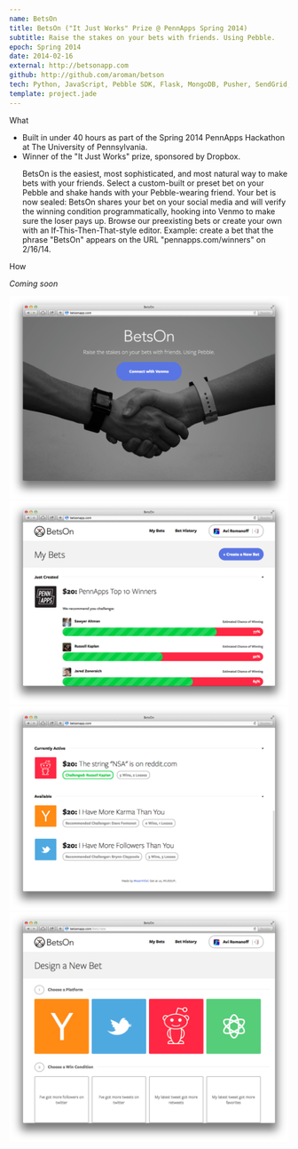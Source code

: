 ```yaml
---
name: BetsOn
title: BetsOn ("It Just Works" Prize @ PennApps Spring 2014)
subtitle: Raise the stakes on your bets with friends. Using Pebble.
epoch: Spring 2014
date: 2014-02-16
external: http://betsonapp.com
github: http://github.com/aroman/betson
tech: Python, JavaScript, Pebble SDK, Flask, MongoDB, Pusher, SendGrid, Venmo OAuth API, HTML, CSS
template: project.jade
---
```


<div class="card">
  <div class="title">What</div>
  <ul>
    <li>Built in under 40 hours as part of the Spring 2014 PennApps Hackathon at The University of Pennsylvania.</li>
    <li>Winner of the "It Just Works" prize, sponsored by Dropbox.
    <p> BetsOn is the easiest, most sophisticated, and most natural way to make bets with your friends. Select a custom-built or preset bet on your Pebble and shake hands with your Pebble-wearing friend. Your bet is now sealed: BetsOn shares your bet on your social media and will verify the winning condition programmatically, hooking into Venmo to make sure the loser pays up.
        Browse our preexisting bets or create your own with an If-This-Then-That-style editor. Example: create a bet that the phrase "BetsOn" appears on the URL "pennapps.com/winners" on 2/16/14.
    </p>
  </ul>
</div>

<div class="card">
  <div class="title">How</div>
  <p><i>Coming soon</i></p>
</div>

<div class="screenshots">
  <a href="betson-screenshot-1.png">
    <img src="betson-screenshot-1.png" class="screenshot">
  </a>
  <a href="betson-screenshot-2.png">
    <img src="betson-screenshot-2.png" class="screenshot">
  </a>
  <a href="betson-screenshot-3.png">
    <img src="betson-screenshot-3.png" class="screenshot">
  </a>
  <a href="betson-screenshot-4.png">
    <img src="betson-screenshot-4.png" class="screenshot">
  </a>
</div>
